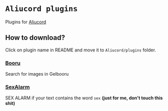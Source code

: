 # `Aliucord plugins`
Plugins for [Aliucord](https://github.com/Aliucord)

## How to download?
Click on plugin name in README and move it to `Aliucord/plugins` folder.

### [Booru](https://github.com/Impqxr/ac-plugins/raw/builds/Booru.zip)
Search for images in Gelbooru

### [SexAlarm](https://github.com/Impqxr/ac-plugins/raw/builds/SexAlarm.zip)
SEX ALARM if your text contains the word `sex` **(just for me, don't touch this shit)**
